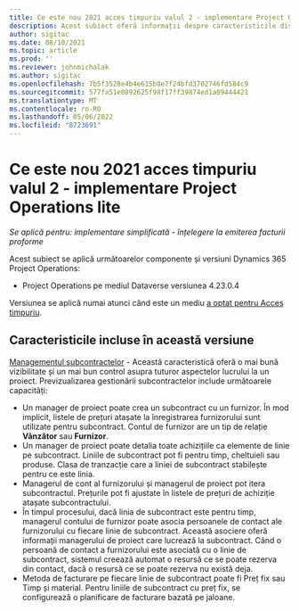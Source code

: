 ```yaml
---
title: Ce este nou 2021 acces timpuriu valul 2 - implementare Project Operations lite
description: Acest subiect oferă informații despre caracteristicile disponibile în versiunea Project Operations de implementare lite cu acces timpuriu disponibilă în valul 2 din 2021.
author: sigitac
ms.date: 08/10/2021
ms.topic: article
ms.prod: ''
ms.reviewer: johnmichalak
ms.author: sigitac
ms.openlocfilehash: 7b5f3528e4b4e615b8e7f24bfd3702746fd584c9
ms.sourcegitcommit: 577fa51e0892625f98f17ff39874ed1a09444421
ms.translationtype: MT
ms.contentlocale: ro-RO
ms.lasthandoff: 05/06/2022
ms.locfileid: "8723691"
---
```

# <a name="whats-new-2021-wave-2-early-access---project-operations-lite-deployment"></a>Ce este nou 2021 acces timpuriu valul 2 - implementare Project Operations lite

_Se aplică pentru: implementare simplificată - înțelegere la emiterea facturii proforme_

Acest subiect se aplică următoarelor componente și versiuni Dynamics 365 Project Operations:

  - Project Operations pe mediul Dataverse versiunea 4.23.0.4

Versiunea se aplică numai atunci când este un mediu [a optat pentru Acces timpuriu](/power-platform/admin/opt-in-early-access-updates#how-to-enable-early-access-updates).

## <a name="features-included-in-this-release"></a>Caracteristicile incluse în această versiune

[Managementul subcontractelor](/dynamics365/project-operations/pro/subcontracting/managing-subcontracts-overview) - Această caracteristică oferă o mai bună vizibilitate și un mai bun control asupra tuturor aspectelor lucrului la un proiect. Previzualizarea gestionării subcontractelor include următoarele capacități:

  - Un manager de proiect poate crea un subcontract cu un furnizor. În mod implicit, listele de prețuri atașate la înregistrarea furnizorului sunt utilizate pentru subcontract. Contul de furnizor are un tip de relație **Vânzător** sau **Furnizor**.
  - Un manager de proiect poate detalia toate achizițiile ca elemente de linie pe subcontract. Liniile de subcontract pot fi pentru timp, cheltuieli sau produse. Clasa de tranzacție care a liniei de subcontract stabilește pentru ce este linia.
  - Managerul de cont al furnizorului și managerul de proiect pot itera subcontractul. Prețurile pot fi ajustate în listele de prețuri de achiziție atașate subcontractului.
  - În timpul procesului, dacă linia de subcontract este pentru timp, managerul contului de furnizor poate asocia persoanele de contact ale furnizorului cu fiecare linie de subcontract. Această asociere oferă informații managerului de proiect care lucrează la subcontract. Când o persoană de contact a furnizorului este asociată cu o linie de subcontract, sistemul creează automat o resursă ce se poate rezerva din contact, dacă o resursă ce se poate rezerva nu există deja.
  - Metoda de facturare pe fiecare linie de subcontract poate fi Preț fix sau Timp și material. Pentru liniile de subcontract cu preț fix, se configurează o planificare de facturare bazată pe jaloane.
